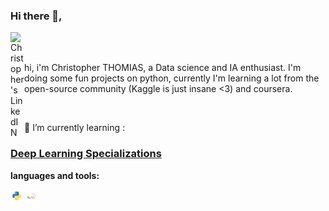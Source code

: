 ### Hi there 👋,

<a href="https://www.linkedin.com/in/christopher-thomias/">
  <img align="left" alt="Christopher's LinkedIN" width="22px" src="[https://raw.githubusercontent.com/peterthehan/peterthehan/master/assets/linkedin.svg](https://www.google.com/search?q=linekdin+image&rlz=1C1GCCA_en&oq=linekdin+image&gs_lcrp=EgZjaHJvbWUyBggAEEUYOTIJCAEQABgNGIAEMgkIAhAAGA0YgAQyCQgDEAAYDRiABDIJCAQQABgNGIAEMgkIBRAAGA0YgAQyCQgGEAAYDRiABDIJCAcQABgNGIAEMgkICBAAGA0YgAQyCQgJEAAYDRiABNIBCDIwNDRqMGo3qAIAsAIA&sourceid=chrome&ie=UTF-8&safe=active&ssui=on#vhid=GotDugixBUlVyM&vssid=l)" />
</a>

<br />
<br />

hi, i'm Christopher THOMIAS, a Data science and IA enthusiast. I'm doing some fun projects on python, currently I'm learning a lot from the open-source community (Kaggle is just insane <3) and coursera. 

<br />

 🌱 I’m currently learning :
 
 ### [Deep Learning Specializations](https://www.coursera.org/specializations/deep-learning)

**languages and tools:**  

<code><img height="20" src="https://raw.githubusercontent.com/github/explore/80688e429a7d4ef2fca1e82350fe8e3517d3494d/topics/python/python.png"></code>
<code><img height="20" src="https://raw.githubusercontent.com/github/explore/80688e429a7d4ef2fca1e82350fe8e3517d3494d/topics/mysql/mysql.png"></code>
<!--
**thomiaschristopher/ThomiasChristopher** is a ✨ _special_ ✨ repository because its `README.md` (this file) appears on your GitHub profile.

Here are some ideas to get you started:

- 🔭 I’m currently working on ...
- 🌱 I’m currently learning ...
- 👯 I’m looking to collaborate on ...
- 🤔 I’m looking for help with ...
- 💬 Ask me about ...
- 📫 How to reach me: ...
- 😄 Pronouns: ...
- ⚡ Fun fact: ...
-->
